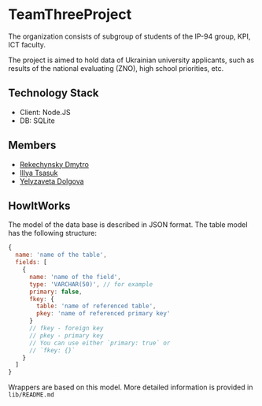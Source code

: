 # TeamThreeProject
The organization consists of subgroup of students of the IP-94 group,
KPI, ICT faculty.

The project is aimed to hold data of Ukrainian university applicants, such as
results of the national evaluating (ZNO), high school priorities, etc.

## Technology Stack

* Client: Node.JS
* DB: SQLite

## Members

* [Rekechynsky Dmytro](https://github.com/rocket111185)
* [Illya Tsasuk](https://github.com/asdf2107)
* [Yelyzaveta Dolgova](https://github.com/lizzochek)

## HowItWorks

The model of the data base is described in JSON format. The table model has the following structure:

```javascript
{
  name: 'name of the table',
  fields: [
    {
      name: 'name of the field',
      type: 'VARCHAR(50)', // for example
      primary: false,
      fkey: {
        table: 'name of referenced table',
        pkey: 'name of referenced primary key'
      }
      // fkey - foreign key
      // pkey - primary key
      // You can use either `primary: true` or
      // `fkey: {}`
    }
  ]
}
```

Wrappers are based on this model. More detailed information is provided in `lib/README.md`





